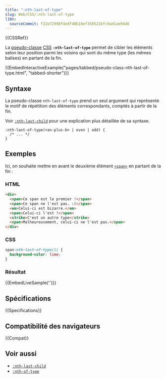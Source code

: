 ```yaml
---
title: ":nth-last-of-type"
slug: Web/CSS/:nth-last-of-type
l10n:
  sourceCommit: f22e72998f4e8f48b18ef358521bfc9ad1ae9446
---
```


{{CSSRef}}

La [pseudo-classe](/fr/docs/Web/CSS/Pseudo-classes) [CSS](/fr/docs/Web/CSS) **`:nth-last-of-type`** permet de cibler les éléments selon leur position parmi les voisins qui sont du même type (les mêmes balises) en partant de la fin.

{{EmbedInteractiveExample("pages/tabbed/pseudo-class-nth-last-of-type.html", "tabbed-shorter")}}

## Syntaxe

La pseudo-classe `nth-last-of-type` prend un seul argument qui représente le motif de répétition des éléments correspondants, comptés à partir de la fin.

Voir [`:nth-last-child`](/fr/docs/Web/CSS/:nth-last-child) pour une explication plus détaillée de sa syntaxe.

```css-nolint
:nth-last-of-type(<an-plus-b> | even | odd) {
  /* ... */
}
```

## Exemples

Ici, on souhaite mettre en avant le deuxième élément [`<span>`](/fr/docs/Web/HTML/Element/span) en partant de la fin&nbsp;:

### HTML

```html
<div>
  <span>Ce span est le premier !</span>
  <span>Ce span ne l'est pas. :(</span>
  <em>Celui-ci est bizarre.</em>
  <span>Celui-ci l'est !</span>
  <strike>C'est un autre type</strike>
  <span>Malheureusement, celui-ci ne l'est pas.</span>
</div>
```

### CSS

```css
span:nth-last-of-type(2) {
  background-color: lime;
}
```

### Résultat

{{EmbedLiveSample('')}}

## Spécifications

{{Specifications}}

## Compatibilité des navigateurs

{{Compat}}

## Voir aussi

- [`:nth-last-child`](/fr/docs/Web/CSS/:nth-last-child)
- [`:nth-of-type`](/fr/docs/Web/CSS/:nth-of-type)
